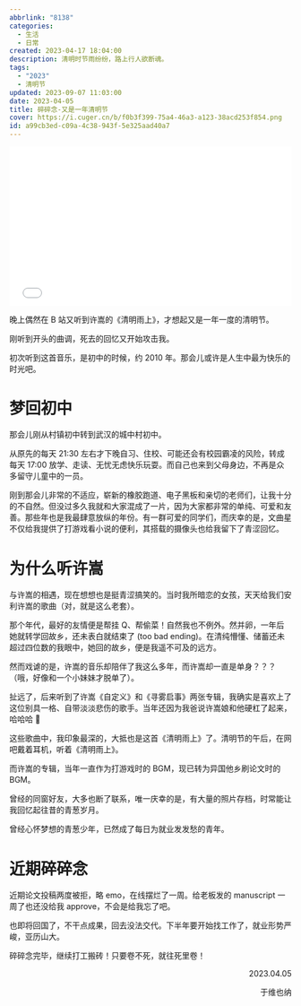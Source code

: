 ```yaml
---
abbrlink: "8138"
categories:
  - 生活
  - 日常
created: 2023-04-17 18:04:00
description: 清明时节雨纷纷，路上行人欲断魂。
tags:
  - "2023"
  - 清明节
updated: 2023-09-07 11:03:00
date: 2023-04-05
title: 碎碎念-又是一年清明节
cover: https://i.cuger.cn/b/f0b3f399-75a4-46a3-a123-38acd253f854.png
id: a99cb3ed-c09a-4c38-943f-5e325aad40a7
---
```


<div style="width: 100%; margin-top: 4px; margin-bottom: 4px;"><iframe src="//player.bilibili.com/player.html?bvid=BV1JY4y1H7vP&page=1&autoplay=0" scrolling="no" border="0" frameborder="no" framespacing="0" allowfullscreen="true" style="width: 100%; margin:0; aspect-ratio: 16/9;"> </iframe></div>

晚上偶然在 B 站又听到许嵩的《清明雨上》，才想起又是一年一度的清明节。

刚听到开头的曲调，死去的回忆又开始攻击我。

初次听到这首音乐，是初中的时候，约 2010 年。那会儿或许是人生中最为快乐的时光吧。

# 梦回初中

那会儿刚从村镇初中转到武汉的城中村初中。

从原先的每天 21:30 左右才下晚自习、住校、可能还会有校园霸凌的风险，转成每天 17:00 放学、走读、无忧无虑快乐玩耍。而自己也来到父母身边，不再是众多留守儿童中的一员。

刚到那会儿非常的不适应，崭新的橡胶跑道、电子黑板和亲切的老师们，让我十分的不自然。但没过多久我就和大家混成了一片，因为大家都非常的单纯、可爱和友善。那些年也是我最肆意放纵的年份。有一群可爱的同学们，而庆幸的是，文曲星不仅给我提供了打游戏看小说的便利，其搭载的摄像头也给我留下了青涩回忆。

# 为什么听许嵩

与许嵩的相遇，现在想想也是挺青涩搞笑的。当时我所暗恋的女孩，天天给我们安利许嵩的歌曲（对，就是这么老套）。

那个年代，最好的友情便是帮挂 Q、帮偷菜！自然我也不例外。然并卵，一年后她就转学回故乡，还未表白就结束了 (too bad ending)。在清纯懵懂、储蓄还未超过四位数的我眼中，她回的故乡，便是我遥不可及的远方。

然而戏谑的是，许嵩的音乐却陪伴了我这么多年，而许嵩却一直是单身？？？（哦，好像和一个小妹妹才脱单了）。

扯远了，后来听到了许嵩《自定义》和《寻雾启事》两张专辑，我确实是喜欢上了这位别具一格、自带淡淡悲伤的歌手。当年还因为我爸说许嵩娘和他硬杠了起来，哈哈哈 🤣

这些歌曲中，我印象最深的，大抵也是这首《清明雨上》了。清明节的午后，在网吧戴着耳机，听着《清明雨上》。

而许嵩的专辑，当年一直作为打游戏时的 BGM，现已转为异国他乡刷论文时的 BGM。

曾经的同窗好友，大多也断了联系，唯一庆幸的是，有大量的照片存档，时常能让我回忆起往昔的青葱岁月。

曾经心怀梦想的青葱少年，已然成了每日为就业发发愁的青年。

# 近期碎碎念

近期论文投稿两度被拒，略 emo，在线摆烂了一周。给老板发的 manuscript 一周了也还没给我 approve，不会是给我忘了吧。

也即将回国了，不干点成果，回去没法交代。下半年要开始找工作了，就业形势严峻，亚历山大。

碎碎念完毕，继续打工搬砖！只要卷不死，就往死里卷！

<p align="right">2023.04.05</p>
<p align="right">于维也纳</p>
